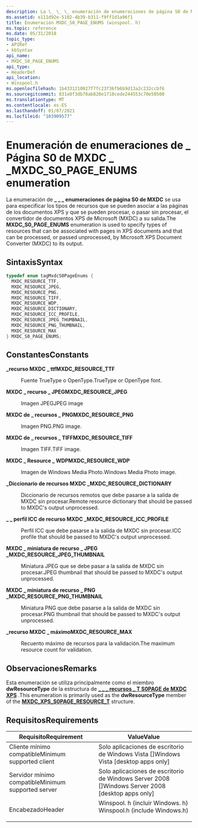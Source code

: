 ```yaml
---
description: La \_ \_ \_ enumeración de enumeraciones de página S0 de MXDC se usa para especificar los tipos de recursos que se pueden asociar a las páginas de los documentos XPS y que se pueden procesar, o pasar sin procesar, el convertidor de documentos XPS de Microsoft (MXDC) a su salida.
ms.assetid: e111d92e-5102-4b39-b311-f9ff1d1a96f1
title: Enumeración MXDC_S0_PAGE_ENUMS (winspool. h)
ms.topic: reference
ms.date: 05/31/2018
topic_type:
- APIRef
- kbSyntax
api_name:
- MXDC_S0_PAGE_ENUMS
api_type:
- HeaderDef
api_location:
- Winspool.h
ms.openlocfilehash: 1b4331210027f7fc23f36fb6b9d13a2c232ccbf6
ms.sourcegitcommit: 831e8f3db78ab820e1710cede244553c70e50500
ms.translationtype: MT
ms.contentlocale: es-ES
ms.lasthandoff: 01/07/2021
ms.locfileid: "103909577"
---
```

# <a name="mxdc_s0_page_enums-enumeration"></a><span data-ttu-id="f619c-103">Enumeración de enumeraciones de \_ Página S0 de MXDC \_ \_</span><span class="sxs-lookup"><span data-stu-id="f619c-103">MXDC\_S0\_PAGE\_ENUMS enumeration</span></span>

<span data-ttu-id="f619c-104">La enumeración de **\_ \_ \_ enumeraciones de página S0 de MXDC** se usa para especificar los tipos de recursos que se pueden asociar a las páginas de los documentos XPS y que se pueden procesar, o pasar sin procesar, el convertidor de documentos XPS de Microsoft (MXDC) a su salida.</span><span class="sxs-lookup"><span data-stu-id="f619c-104">The **MXDC\_S0\_PAGE\_ENUMS** enumeration is used to specify types of resources that can be associated with pages in XPS documents and that can be processed, or passed unprocessed, by Microsoft XPS Document Converter (MXDC) to its output.</span></span>

## <a name="syntax"></a><span data-ttu-id="f619c-105">Sintaxis</span><span class="sxs-lookup"><span data-stu-id="f619c-105">Syntax</span></span>


```C++
typedef enum tagMxdcS0PageEnums { 
  MXDC_RESOURCE_TTF,
  MXDC_RESOURCE_JPEG,
  MXDC_RESOURCE_PNG,
  MXDC_RESOURCE_TIFF,
  MXDC_RESOURCE_WDP,
  MXDC_RESOURCE_DICTIONARY,
  MXDC_RESOURCE_ICC_PROFILE,
  MXDC_RESOURCE_JPEG_THUMBNAIL,
  MXDC_RESOURCE_PNG_THUMBNAIL,
  MXDC_RESOURCE_MAX
} MXDC_S0_PAGE_ENUMS;
```



## <a name="constants"></a><span data-ttu-id="f619c-106">Constantes</span><span class="sxs-lookup"><span data-stu-id="f619c-106">Constants</span></span>

<dl> <dt>

<span data-ttu-id="f619c-107"><span id="MXDC_RESOURCE_TTF"></span><span id="mxdc_resource_ttf"></span>**\_recurso MXDC \_ ttf**</span><span class="sxs-lookup"><span data-stu-id="f619c-107"><span id="MXDC_RESOURCE_TTF"></span><span id="mxdc_resource_ttf"></span>**MXDC\_RESOURCE\_TTF**</span></span>
</dt> <dd>

<span data-ttu-id="f619c-108">Fuente TrueType o OpenType.</span><span class="sxs-lookup"><span data-stu-id="f619c-108">TrueType or OpenType font.</span></span>

</dd> <dt>

<span data-ttu-id="f619c-109"><span id="MXDC_RESOURCE_JPEG"></span><span id="mxdc_resource_jpeg"></span>**MXDC \_ recurso \_ JPEG**</span><span class="sxs-lookup"><span data-stu-id="f619c-109"><span id="MXDC_RESOURCE_JPEG"></span><span id="mxdc_resource_jpeg"></span>**MXDC\_RESOURCE\_JPEG**</span></span>
</dt> <dd>

<span data-ttu-id="f619c-110">Imagen JPEG</span><span class="sxs-lookup"><span data-stu-id="f619c-110">JPEG image</span></span>

</dd> <dt>

<span data-ttu-id="f619c-111"><span id="MXDC_RESOURCE_PNG"></span><span id="mxdc_resource_png"></span>**MXDC de \_ recursos \_ PNG**</span><span class="sxs-lookup"><span data-stu-id="f619c-111"><span id="MXDC_RESOURCE_PNG"></span><span id="mxdc_resource_png"></span>**MXDC\_RESOURCE\_PNG**</span></span>
</dt> <dd>

<span data-ttu-id="f619c-112">Imagen PNG.</span><span class="sxs-lookup"><span data-stu-id="f619c-112">PNG image.</span></span>

</dd> <dt>

<span data-ttu-id="f619c-113"><span id="MXDC_RESOURCE_TIFF"></span><span id="mxdc_resource_tiff"></span>**MXDC de \_ recursos \_ TIFF**</span><span class="sxs-lookup"><span data-stu-id="f619c-113"><span id="MXDC_RESOURCE_TIFF"></span><span id="mxdc_resource_tiff"></span>**MXDC\_RESOURCE\_TIFF**</span></span>
</dt> <dd>

<span data-ttu-id="f619c-114">Imagen TIFF.</span><span class="sxs-lookup"><span data-stu-id="f619c-114">TIFF image.</span></span>

</dd> <dt>

<span data-ttu-id="f619c-115"><span id="MXDC_RESOURCE_WDP"></span><span id="mxdc_resource_wdp"></span>**MXDC \_ Resource \_ WDP**</span><span class="sxs-lookup"><span data-stu-id="f619c-115"><span id="MXDC_RESOURCE_WDP"></span><span id="mxdc_resource_wdp"></span>**MXDC\_RESOURCE\_WDP**</span></span>
</dt> <dd>

<span data-ttu-id="f619c-116">Imagen de Windows Media Photo.</span><span class="sxs-lookup"><span data-stu-id="f619c-116">Windows Media Photo image.</span></span>

</dd> <dt>

<span data-ttu-id="f619c-117"><span id="MXDC_RESOURCE_DICTIONARY"></span><span id="mxdc_resource_dictionary"></span>**\_Diccionario de recursos MXDC \_**</span><span class="sxs-lookup"><span data-stu-id="f619c-117"><span id="MXDC_RESOURCE_DICTIONARY"></span><span id="mxdc_resource_dictionary"></span>**MXDC\_RESOURCE\_DICTIONARY**</span></span>
</dt> <dd>

<span data-ttu-id="f619c-118">Diccionario de recursos remotos que debe pasarse a la salida de MXDC sin procesar.</span><span class="sxs-lookup"><span data-stu-id="f619c-118">Remote resource dictionary that should be passed to MXDC's output unprocessed.</span></span>

</dd> <dt>

<span data-ttu-id="f619c-119"><span id="MXDC_RESOURCE_ICC_PROFILE"></span><span id="mxdc_resource_icc_profile"></span>**\_ \_ perfil ICC de recurso MXDC \_**</span><span class="sxs-lookup"><span data-stu-id="f619c-119"><span id="MXDC_RESOURCE_ICC_PROFILE"></span><span id="mxdc_resource_icc_profile"></span>**MXDC\_RESOURCE\_ICC\_PROFILE**</span></span>
</dt> <dd>

<span data-ttu-id="f619c-120">Perfil ICC que debe pasarse a la salida de MXDC sin procesar.</span><span class="sxs-lookup"><span data-stu-id="f619c-120">ICC profile that should be passed to MXDC's output unprocessed.</span></span>

</dd> <dt>

<span data-ttu-id="f619c-121"><span id="MXDC_RESOURCE_JPEG_THUMBNAIL"></span><span id="mxdc_resource_jpeg_thumbnail"></span>**MXDC \_ miniatura de recurso \_ JPEG \_**</span><span class="sxs-lookup"><span data-stu-id="f619c-121"><span id="MXDC_RESOURCE_JPEG_THUMBNAIL"></span><span id="mxdc_resource_jpeg_thumbnail"></span>**MXDC\_RESOURCE\_JPEG\_THUMBNAIL**</span></span>
</dt> <dd>

<span data-ttu-id="f619c-122">Miniatura JPEG que se debe pasar a la salida de MXDC sin procesar.</span><span class="sxs-lookup"><span data-stu-id="f619c-122">JPEG thumbnail that should be passed to MXDC's output unprocessed.</span></span>

</dd> <dt>

<span data-ttu-id="f619c-123"><span id="MXDC_RESOURCE_PNG_THUMBNAIL"></span><span id="mxdc_resource_png_thumbnail"></span>**MXDC \_ miniatura de recurso \_ PNG \_**</span><span class="sxs-lookup"><span data-stu-id="f619c-123"><span id="MXDC_RESOURCE_PNG_THUMBNAIL"></span><span id="mxdc_resource_png_thumbnail"></span>**MXDC\_RESOURCE\_PNG\_THUMBNAIL**</span></span>
</dt> <dd>

<span data-ttu-id="f619c-124">Miniatura PNG que debe pasarse a la salida de MXDC sin procesar.</span><span class="sxs-lookup"><span data-stu-id="f619c-124">PNG thumbnail that should be passed to MXDC's output unprocessed.</span></span>

</dd> <dt>

<span data-ttu-id="f619c-125"><span id="MXDC_RESOURCE_MAX"></span><span id="mxdc_resource_max"></span>**\_recurso MXDC \_ máximo**</span><span class="sxs-lookup"><span data-stu-id="f619c-125"><span id="MXDC_RESOURCE_MAX"></span><span id="mxdc_resource_max"></span>**MXDC\_RESOURCE\_MAX**</span></span>
</dt> <dd>

<span data-ttu-id="f619c-126">Recuento máximo de recursos para la validación.</span><span class="sxs-lookup"><span data-stu-id="f619c-126">The maximum resource count for validation.</span></span>

</dd> </dl>

## <a name="remarks"></a><span data-ttu-id="f619c-127">Observaciones</span><span class="sxs-lookup"><span data-stu-id="f619c-127">Remarks</span></span>

<span data-ttu-id="f619c-128">Esta enumeración se utiliza principalmente como el miembro **dwResourceType** de la estructura de [**\_ \_ \_ recursos \_ T S0PAGE de MXDC XPS**](mxdcxpss0pageresource.md) .</span><span class="sxs-lookup"><span data-stu-id="f619c-128">This enumeration is primarily used as the **dwResourceType** member of the [**MXDC\_XPS\_S0PAGE\_RESOURCE\_T**](mxdcxpss0pageresource.md) structure.</span></span>

## <a name="requirements"></a><span data-ttu-id="f619c-129">Requisitos</span><span class="sxs-lookup"><span data-stu-id="f619c-129">Requirements</span></span>



| <span data-ttu-id="f619c-130">Requisito</span><span class="sxs-lookup"><span data-stu-id="f619c-130">Requirement</span></span> | <span data-ttu-id="f619c-131">Value</span><span class="sxs-lookup"><span data-stu-id="f619c-131">Value</span></span> |
|-------------------------------------|-----------------------------------------------------------------------------------------------------------|
| <span data-ttu-id="f619c-132">Cliente mínimo compatible</span><span class="sxs-lookup"><span data-stu-id="f619c-132">Minimum supported client</span></span><br/> | <span data-ttu-id="f619c-133">Solo aplicaciones de escritorio de Windows Vista \[\]</span><span class="sxs-lookup"><span data-stu-id="f619c-133">Windows Vista \[desktop apps only\]</span></span><br/>                                                            |
| <span data-ttu-id="f619c-134">Servidor mínimo compatible</span><span class="sxs-lookup"><span data-stu-id="f619c-134">Minimum supported server</span></span><br/> | <span data-ttu-id="f619c-135">Solo aplicaciones de escritorio de Windows Server 2008 \[\]</span><span class="sxs-lookup"><span data-stu-id="f619c-135">Windows Server 2008 \[desktop apps only\]</span></span><br/>                                                      |
| <span data-ttu-id="f619c-136">Encabezado</span><span class="sxs-lookup"><span data-stu-id="f619c-136">Header</span></span><br/>                   | <dl> <span data-ttu-id="f619c-137"><dt>Winspool. h (incluir Windows. h)</dt></span><span class="sxs-lookup"><span data-stu-id="f619c-137"><dt>Winspool.h (include Windows.h)</dt></span></span> </dl> |



 

 




